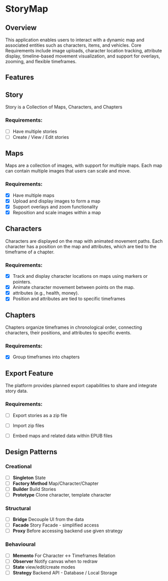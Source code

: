 # StoryMap

## Overview

This application enables users to interact with a dynamic map and associated
entities such as characters, items, and vehicles. Core Requirements include
image uploads, character location tracking, attribute display, timeline-based
movement visualization, and support for overlays, zooming, and flexible
timeframes.

## Features

## Story 
Story is a Collection of Maps, Characters, and Chapters

### Requirements:
- [ ] Have multiple stories
- [ ] Create / View / Edit stories

## Maps
Maps are a collection of images, with support for multiple maps. Each map can
contain multiple images that users can scale and move.

### Requirements:
- [x] Have multiple maps
- [x] Upload and display images to form a map
- [x] Support overlays and zoom functionality
- [x] Reposition and scale images within a map

## Characters
Characters are displayed on the map with animated movement paths. Each
character has a position on the map and attributes, which are tied to the
timeframe of a chapter.

### Requirements:
- [x] Track and display character locations on maps using markers or pointers.
- [x] Animate character movement between points on the map.
- [x] attributes (e.g., health, money).
- [x] Position and attributes are tied to specific timeframes 

## Chapters
Chapters organize timeframes in chronological order, connecting characters,
their positions, and attributes to specific events.

### Requirements:
- [x] Group timeframes into chapters

## Export Feature
The platform provides planned export capabilities to share and integrate story
data.

### Requirements:
- [ ] Export stories as a zip file
- [ ] Import zip files 
- [ ] Embed maps and related data within EPUB files


## Design Patterns

### Creational
- [ ] **Singleton** State
- [ ] **Factory Method** Map/Character/Chapter
- [ ] **Builder** Build Stories
- [ ] **Prototype** Clone character, template character

### Structural
- [ ] **Bridge** Decouple UI from the data
- [ ] **Facade** Story Facade - simplified access  
- [ ] **Proxy** Before accessing backend use given strategy

### Behavioural
- [ ] **Memento** For Character <-> Timeframes Relation
- [ ] **Observer** Notify canvas when to redraw  
- [ ] **State** view/edit/create modes  
- [ ] **Strategy** Backend API - Database / Local Storage  

